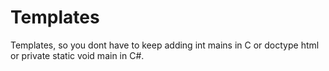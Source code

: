 # Templates
Templates, so you dont have to keep adding int mains in C or doctype html or private static void main in C#.

